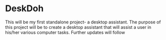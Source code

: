 # DeskDoh
This will be my first standalone project- a desktop assistant.
The purpose of this project will be to create a desktop assistant that will assist a user in his/her various computer tasks. Further updates will follow
